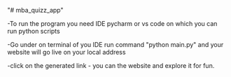 "# mba_quizz_app" 

-To run the program you need IDE pycharm or vs code on which you can run python scripts

-Go under on terminal of you IDE run command "python main.py" and your website will go live on your local address

-click on the generated link - you can the website and explore it for fun.
